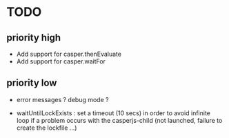 # TODO

## priority high

- Add support for casper.thenEvaluate
- Add support for casper.waitFor


## priority low

- error messages ? debug mode ?

- waitUntilLockExists : set a timeout (10 secs) in order to avoid infinite loop if a problem occurs with the casperjs-child (not launched, failure to create the lockfile ...)


